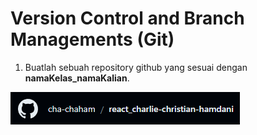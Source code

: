 # Version Control and Branch Managements (Git)

1. Buatlah sebuah repository github yang sesuai dengan **namaKelas_namaKalian**.

![Gambar Tugas Nomor 1](https://github.com/cha-chaham/react_charlie-christian-hamdani/blob/05a5fcaacb4e14200f3180d80ecf49dcac537211/02_Version%20Control%20and%20Branch%20Managements%20(Git)/screenshots/02_Version%20Control%20and%20Branch%20Managements%20Git_Latihan%2001.png "Gambar Latihan")

